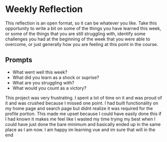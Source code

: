 # Weekly Reflection
This reflection is an open format, so it can be whatever you like. Take this opportunity to write a bit on some of the things you have learned this week, or some of the things that you are still struggling with, identify some challenges you had at the beginning of the week that you were able to overcome, or just generally how you are feeling at this point in the course.

## Prompts
- What went well this week?
- What did you learn as a shock or suprise?
- What are you struggling with?
- What would you count as a victory?

This project was very frustrating. I spent a lot of time on it and was proud of it and was crushed because I missed one point. I had built functionality on my home page and search page but didnt realize it was required for the profile portion. This made me upset because I could have easily done this if I had known it makes me feel like I wasted my time trying my best when I could have just done the bare minimum and basically ended up in the same place as I am now. I am happy im learning vue and im sure that will in the end